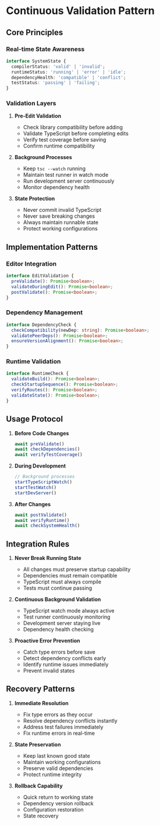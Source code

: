 # Continuous Validation Pattern

## Core Principles

### Real-time State Awareness
```typescript
interface SystemState {
  compilerStatus: 'valid' | 'invalid';
  runtimeStatus: 'running' | 'error' | 'idle';
  dependencyHealth: 'compatible' | 'conflict';
  testStatus: 'passing' | 'failing';
}
```

### Validation Layers
1. **Pre-Edit Validation**
   - Check library compatibility before adding
   - Validate TypeScript before completing edits
   - Verify test coverage before saving
   - Confirm runtime compatibility

2. **Background Processes**
   - Keep `tsc --watch` running
   - Maintain test runner in watch mode
   - Run development server continuously
   - Monitor dependency health

3. **State Protection**
   - Never commit invalid TypeScript
   - Never save breaking changes
   - Always maintain runnable state
   - Protect working configurations

## Implementation Patterns

### Editor Integration
```typescript
interface EditValidation {
  preValidate(): Promise<boolean>;
  validateDuringEdit(): Promise<boolean>;
  postValidate(): Promise<boolean>;
}
```

### Dependency Management
```typescript
interface DependencyCheck {
  checkCompatibility(newDep: string): Promise<boolean>;
  validatePeerDeps(): Promise<boolean>;
  ensureVersionAlignment(): Promise<boolean>;
}
```

### Runtime Validation
```typescript
interface RuntimeCheck {
  validateBuild(): Promise<boolean>;
  checkStartupSequence(): Promise<boolean>;
  verifyRoutes(): Promise<boolean>;
  validateState(): Promise<boolean>;
}
```

## Usage Protocol

1. **Before Code Changes**
   ```typescript
   await preValidate()
   await checkDependencies()
   await verifyTestCoverage()
   ```

2. **During Development**
   ```typescript
   // Background processes
   startTypeScriptWatch()
   startTestWatch()
   startDevServer()
   ```

3. **After Changes**
   ```typescript
   await postValidate()
   await verifyRuntime()
   await checkSystemHealth()
   ```

## Integration Rules

1. **Never Break Running State**
   - All changes must preserve startup capability
   - Dependencies must remain compatible
   - TypeScript must always compile
   - Tests must continue passing

2. **Continuous Background Validation**
   - TypeScript watch mode always active
   - Test runner continuously monitoring
   - Development server staying live
   - Dependency health checking

3. **Proactive Error Prevention**
   - Catch type errors before save
   - Detect dependency conflicts early
   - Identify runtime issues immediately
   - Prevent invalid states

## Recovery Patterns

1. **Immediate Resolution**
   - Fix type errors as they occur
   - Resolve dependency conflicts instantly
   - Address test failures immediately
   - Fix runtime errors in real-time

2. **State Preservation**
   - Keep last known good state
   - Maintain working configurations
   - Preserve valid dependencies
   - Protect runtime integrity

3. **Rollback Capability**
   - Quick return to working state
   - Dependency version rollback
   - Configuration restoration
   - State recovery 